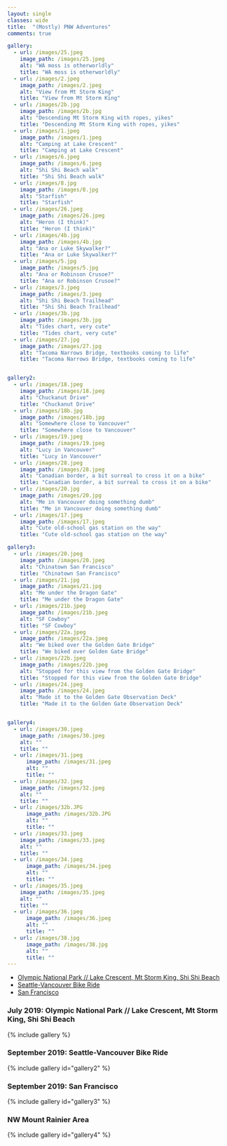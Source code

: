 ```yaml
---
layout: single
classes: wide
title:  "(Mostly) PNW Adventures"
comments: true

gallery:
  - url: /images/25.jpeg
    image_path: /images/25.jpeg
    alt: "WA moss is otherworldly"
    title: "WA moss is otherworldly"
  - url: /images/2.jpeg
    image_path: /images/2.jpeg
    alt: "View from Mt Storm King"
    title: "View from Mt Storm King"
  - url: /images/2b.jpg
    image_path: /images/2b.jpg
    alt: "Descending Mt Storm King with ropes, yikes"
    title: "Descending Mt Storm King with ropes, yikes"
  - url: /images/1.jpeg
    image_path: /images/1.jpeg
    alt: "Camping at Lake Crescent"
    title: "Camping at Lake Crescent" 
  - url: /images/6.jpeg
    image_path: /images/6.jpeg
    alt: "Shi Shi Beach walk"
    title: "Shi Shi Beach walk"
  - url: /images/8.jpg
    image_path: /images/8.jpg
    alt: "Starfish"
    title: "Starfish" 
  - url: /images/26.jpeg
    image_path: /images/26.jpeg
    alt: "Heron (I think)"
    title: "Heron (I think)"
  - url: /images/4b.jpg
    image_path: /images/4b.jpg
    alt: "Ana or Luke Skywalker?"
    title: "Ana or Luke Skywalker?"
  - url: /images/5.jpg
    image_path: /images/5.jpg
    alt: "Ana or Robinson Crusoe?"
    title: "Ana or Robinson Crusoe?" 
  - url: /images/3.jpeg
    image_path: /images/3.jpeg
    alt: "Shi Shi Beach Trailhead"
    title: "Shi Shi Beach Trailhead"
  - url: /images/3b.jpg
    image_path: /images/3b.jpg
    alt: "Tides chart, very cute"
    title: "Tides chart, very cute" 
  - url: /images/27.jpg
    image_path: /images/27.jpg
    alt: "Tacoma Narrows Bridge, textbooks coming to life"
    title: "Tacoma Narrows Bridge, textbooks coming to life" 


gallery2:
  - url: /images/18.jpeg
    image_path: /images/18.jpeg
    alt: "Chuckanut Drive"
    title: "Chuckanut Drive"
  - url: /images/18b.jpg
    image_path: /images/18b.jpg
    alt: "Somewhere close to Vancouver"
    title: "Somewhere close to Vancouver"
  - url: /images/19.jpeg
    image_path: /images/19.jpeg
    alt: "Lucy in Vancouver"
    title: "Lucy in Vancouver"
  - url: /images/28.jpeg
    image_path: /images/28.jpeg
    alt: "Canadian border, a bit surreal to cross it on a bike"
    title: "Canadian border, a bit surreal to cross it on a bike"
  - url: /images/20.jpg
    image_path: /images/20.jpg
    alt: "Me in Vancouver doing something dumb"
    title: "Me in Vancouver doing something dumb"
  - url: /images/17.jpeg
    image_path: /images/17.jpeg
    alt: "Cute old-school gas station on the way"
    title: "Cute old-school gas station on the way"

gallery3:
  - url: /images/20.jpeg
    image_path: /images/20.jpeg
    alt: "Chinatown San Francisco"
    title: "Chinatown San Francisco"
  - url: /images/21.jpg
    image_path: /images/21.jpg
    alt: "Me under the Dragon Gate"
    title: "Me under the Dragon Gate"
  - url: /images/21b.jpeg
    image_path: /images/21b.jpeg
    alt: "SF Cowboy"
    title: "SF Cowboy"
  - url: /images/22a.jpeg
    image_path: /images/22a.jpeg
    alt: "We biked over the Golden Gate Bridge"
    title: "We biked over Golden Gate Bridge"
  - url: /images/22b.jpeg
    image_path: /images/22b.jpeg
    alt: "Stopped for this view from the Golden Gate Bridge"
    title: "Stopped for this view from the Golden Gate Bridge"
  - url: /images/24.jpeg
    image_path: /images/24.jpeg
    alt: "Made it to the Golden Gate Observation Deck"
    title: "Made it to the Golden Gate Observation Deck"


gallery4:
  - url: /images/30.jpeg
    image_path: /images/30.jpeg
    alt: ""
    title: ""
  - url: /images/31.jpeg
      image_path: /images/31.jpeg
      alt: ""
      title: ""
  - url: /images/32.jpeg
    image_path: /images/32.jpeg
    alt: ""
    title: ""
  - url: /images/32b.JPG
      image_path: /images/32b.JPG
      alt: ""
      title: ""
  - url: /images/33.jpeg
    image_path: /images/33.jpeg
    alt: ""
    title: ""
  - url: /images/34.jpeg
      image_path: /images/34.jpeg
      alt: ""
      title: ""
  - url: /images/35.jpeg
    image_path: /images/35.jpeg
    alt: ""
    title: ""
  - url: /images/36.jpeg
      image_path: /images/36.jpeg
      alt: ""
      title: ""
  - url: /images/38.jpg
      image_path: /images/38.jpg
      alt: ""
      title: ""
---
```


* [Olympic National Park // Lake Crescent, Mt Storm King, Shi Shi Beach](https://www.anamarasovic.com/pnw/#july-2019-olympic-national-park--lake-crescent-mt-storm-king-shi-shi-beach)
* [Seattle-Vancouver Bike Ride](https://www.anamarasovic.com/pnw/#september-2019-seattle-vancouver-bike-ride)
* [San Francisco](https://www.anamarasovic.com/pnw/#september-2019-san-francisco)

### July 2019: Olympic National Park // Lake Crescent, Mt Storm King, Shi Shi Beach

{% include gallery %}

### September 2019: Seattle-Vancouver Bike Ride

{% include gallery id="gallery2" %}

### September 2019: San Francisco

{% include gallery id="gallery3" %}

### NW Mount Rainier Area 

{% include gallery id="gallery4" %}

